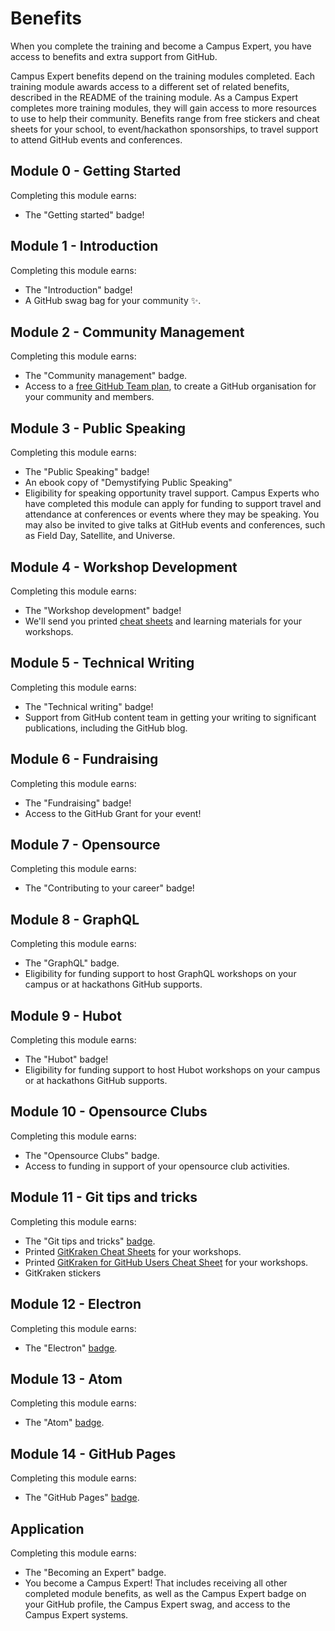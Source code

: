 # Benefits

When you complete the training and become a Campus Expert, you have access to benefits and extra support from GitHub.

Campus Expert benefits depend on the training modules completed. Each training module awards access to a different set of related benefits, described in the README of the training module. As a Campus Expert completes more training modules, they will gain access to more resources to use to help their community. Benefits range from free stickers and cheat sheets for your school, to event/hackathon sponsorships, to travel support to attend GitHub events and conferences.

## Module 0 - Getting Started

Completing this module earns:
- The "Getting started" badge!

## Module 1 - Introduction

Completing this module earns:
- The "Introduction" badge!
- A GitHub swag bag for your community ✨.

## Module 2 - Community Management

Completing this module earns:
- The "Community management" badge.
- Access to a [free GitHub Team plan](https://github.com/pricing/team), to create a GitHub organisation for your community and members.

## Module 3 - Public Speaking

Completing this module earns:
- The "Public Speaking" badge!
- An ebook copy of "Demystifying Public Speaking"
- Eligibility for speaking opportunity travel support. Campus Experts who have completed this module can apply for funding to support travel and attendance at conferences or events where they may be speaking. You may also be invited to give talks at GitHub events and conferences, such as Field Day, Satellite, and Universe.

## Module 4 - Workshop Development

Completing this module earns:
- The "Workshop development" badge!
- We'll send you printed [cheat sheets](https://education.github.com/git-cheat-sheet-education.pdf) and learning materials for your workshops.

## Module 5 - Technical Writing

Completing this module earns:
- The "Technical writing" badge!
- Support from GitHub content team in getting your writing to significant publications, including the GitHub blog.  

## Module 6 - Fundraising

Completing this module earns:
- The "Fundraising" badge!
- Access to the GitHub Grant for your event!

## Module 7 - Opensource

Completing this module earns:
- The "Contributing to your career" badge!

## Module 8 - GraphQL

Completing this module earns:
- The "GraphQL" badge.
- Eligibility for funding support to host GraphQL workshops on your campus or at hackathons GitHub supports.

## Module 9 - Hubot

Completing this module earns:
- The "Hubot" badge!
- Eligibility for funding support to host Hubot workshops on your campus or at hackathons GitHub supports.

## Module 10 - Opensource Clubs

Completing this module earns:
- The "Opensource Clubs" badge.
- Access to funding in support of your opensource club activities.

## Module 11 - Git tips and tricks

Completing this module earns:
- The "Git tips and tricks" [badge](../docs/badges.md).
- Printed  [GitKraken Cheat Sheets](https://www.gitkraken.com/resources/gitkraken-cheat-sheet) for your workshops.
- Printed [GitKraken for GitHub Users Cheat Sheet](https://www.gitkraken.com/resources/gitkraken-github-cheat-sheet) for your workshops.
- GitKraken stickers

## Module 12 - Electron

Completing this module earns:
- The "Electron" [badge](../docs/badges.md).

## Module 13 - Atom

Completing this module earns:
- The "Atom" [badge](../docs/badges.md).

## Module 14 - GitHub Pages

Completing this module earns:
- The "GitHub Pages" [badge](../docs/badges.md).

## Application

Completing this module earns:
- The "Becoming an Expert" badge.
- You become a Campus Expert! That includes receiving all other completed module benefits, as well as the Campus Expert badge on your GitHub profile, the Campus Expert swag, and access to the Campus Expert systems.
